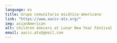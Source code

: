 ```yaml
---
language: es
title: Grupo comunitario asiático-americano
link: "https://www.aaccc-atx.org/"
img: asianAmerican
alt: children dancers at Lunar New Year Festival
email: aaccc.atx@gmail.com
---
```

